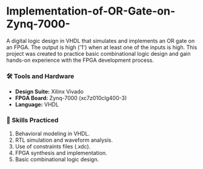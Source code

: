 # Implementation-of-OR-Gate-on-Zynq-7000-
A digital logic design in VHDL that simulates and implements an OR gate on an FPGA. The output is high ('1') when at least one of the inputs is high. This project was created to practice basic combinational logic design and gain hands-on experience with the FPGA development process.

### 🛠️ Tools and Hardware
- **Design Suite:** Xilinx Vivado  
- **FPGA Board:** Zynq-7000 (xc7z010clg400-3)  
- **Language:** VHDL

### 🎯 Skills Practiced
1. Behavioral modeling in VHDL.
2. RTL simulation and waveform analysis.  
3. Use of constraints files (.xdc). 
4. FPGA synthesis and implementation.  
5. Basic combinational logic design.
